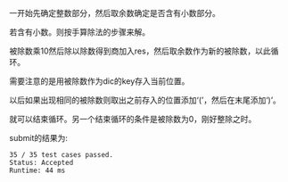 一开始先确定整数部分，然后取余数确定是否含有小数部分。

若含有小数。则按手算除法的步骤来解。

被除数乘10然后除以除数得到商加入res，然后取余数作为新的被除数，以此循环。

需要注意的是用被除数作为dic的key存入当前位置。

以后如果出现相同的被除数则取出之前存入的位置添加‘(’，然后在末尾添加‘)’。

就可以结束循环。另一个结束循环的条件是被除数为0，刚好整除之时。

submit的结果为:
```
35 / 35 test cases passed.
Status: Accepted
Runtime: 44 ms
```
